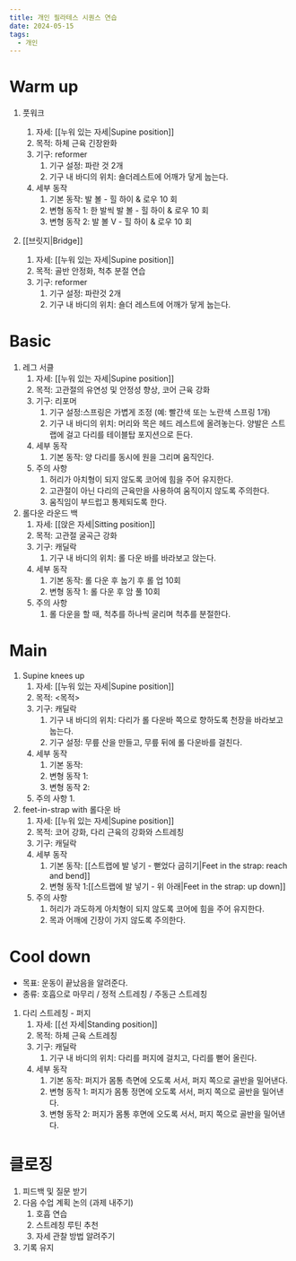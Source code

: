 ```yaml
---
title: 개인 필라테스 시퀀스 연습
date: 2024-05-15
tags:
  - 개인
---
```


# Warm up

1. 풋워크
    1. 자세: [[누워 있는 자세|Supine position]]
    2. 목적: 하체 근육 긴장완화
    3. 기구: reformer
        1. 기구 설정: 파란 것 2개
        2. 기구 내 바디의 위치: 숄더레스트에 어깨가 닿게 눕는다.
    4. 세부 동작
        1. 기본 동작: 발 볼 - 힐 하이 & 로우 10 회
        2. 변형 동작 1: 한 발씩 발 볼 - 힐 하이 & 로우 10 회
        3. 변형 동작 2: 발 볼 V - 힐 하이 & 로우 10 회

2. [[브릿지|Bridge]]
    1. 자세: [[누워 있는 자세|Supine position]]
    2. 목적: 골반 안정화, 척추 분절 연습
    3. 기구: reformer
        1. 기구 설정: 파란것 2개
        2. 기구 내 바디의 위치: 숄더 레스트에 어깨가 닿게 눕는다.

# Basic

1. 레그 서클
    1. 자세: [[누워 있는 자세|Supine position]]
    2. 목적: 고관절의 유연성 및 안정성 향상, 코어 근육 강화
    3. 기구: 리포머
        1. 기구 설정:스프링은 가볍게 조정 (예: 빨간색 또는 노란색 스프링 1개)
        2. 기구 내 바디의 위치: 머리와 목은 헤드 레스트에 올려놓는다. 양발은 스트랩에 걸고 다리를 테이블탑 포지션으로 든다.
    4. 세부 동작
        1. 기본 동작: 양 다리를 동시에 원을 그리며 움직인다.
    5. 주의 사항
        1. 허리가 아치형이 되지 않도록 코어에 힘을 주어 유지한다.
        2. 고관절이 아닌 다리의 근육만을 사용하여 움직이지 않도록 주의한다.
        3. 움직임이 부드럽고 통제되도록 한다.
2. 롤다운 라운드 백
    1. 자세: [[앉은 자세|Sitting position]]
    2. 목적: 고관절 굴곡근 강화
    3. 기구: 캐딜락
        1. 기구 내 바디의 위치: 롤 다운 바를 바라보고 앉는다.
    4. 세부 동작
        1. 기본 동작: 롤 다운 후 눕기 후 롤 업 10회
        2. 변형 동작 1: 롤 다운 후 암 풀 10회
    5. 주의 사항
        1. 롤 다운을 할 때, 척추를 하나씩 굴리며 척추를 분절한다.

# Main

1. Supine knees up
    1. 자세: [[누워 있는 자세|Supine position]]
    2. 목적: <목적>
    3. 기구: 캐딜락
        1. 기구 내 바디의 위치: 다리가 롤 다운바 쪽으로 향하도록 천장을 바라보고 눕는다.
        2. 기구 설정: 무릎 산을 만들고, 무릎 뒤에 롤 다운바를 걸친다.
    4. 세부 동작
        1. 기본 동작:
        2. 변형 동작 1:
        3. 변형 동작 2:
    5. 주의 사항
        1.
2. feet-in-strap with 롤다운 바
    1. 자세: [[누워 있는 자세|Supine position]]
    2. 목적: 코어 강화, 다리 근육의 강화와 스트레칭
    3. 기구: 캐딜락
    4. 세부 동작
        1. 기본 동작: [[스트랩에 발 넣기 - 뻗었다 굽히기|Feet in the strap: reach and bend]]
        2. 변형 동작 1:[[스트랩에 발 넣기 - 위 아래|Feet in the strap: up down]]
    5. 주의 사항
        1. 허리가 과도하게 아치형이 되지 않도록 코어에 힘을 주어 유지한다.
        2. 목과 어깨에 긴장이 가지 않도록 주의한다.

# Cool down

- 목표: 운동이 끝났음을 알려준다.
- 종류: 호흡으로 마무리 / 정적 스트레칭 / 주동근 스트레칭

1. 다리 스트레칭 - 퍼지
    1. 자세: [[선 자세|Standing position]]
    2. 목적: 하체 근육 스트레칭
    3. 기구: 캐딜락
        1. 기구 내 바디의 위치: 다리를 퍼지에 걸치고, 다리를 뻗어 올린다.
    4. 세부 동작
        1. 기본 동작: 퍼지가 몸통 측면에 오도록 서서, 퍼지 쪽으로 골반을 밀어낸다.
        2. 변형 동작 1: 퍼지가 몸통 정면에 오도록 서서, 퍼지 쪽으로 골반을 밀어낸다.
        3. 변형 동작 2: 퍼지가 몸통 후면에 오도록 서서, 퍼지 쪽으로 골반을 밀어낸다.

# 클로징

1. 피드백 및 질문 받기
2. 다음 수업 계획 논의 (과제 내주기)
    1. 호흡 연습
    2. 스트레칭 루틴 추천
    3. 자세 관찰 방법 알려주기
3. 기록 유지